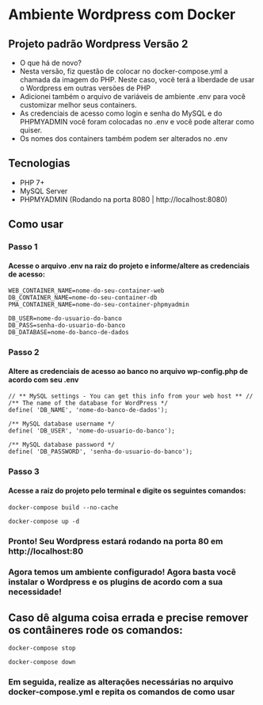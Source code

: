 # Ambiente Wordpress com Docker
## Projeto padrão Wordpress Versão 2

- O que há de novo? 
- Nesta versão, fiz questão de colocar no docker-compose.yml a chamada da imagem do PHP. Neste caso, você terá a liberdade de usar o Wordpress em outras versões de PHP
- Adicionei também o arquivo de variáveis de ambiente .env para você customizar melhor seus containers. 
- As credenciais de acesso como login e senha do MySQL e do PHPMYADMIN você foram colocadas no .env e você pode alterar como quiser.
- Os nomes dos containers também podem ser alterados no .env

## Tecnologias
- PHP 7+
- MySQL Server
- PHPMYADMIN (Rodando na porta 8080 | http://localhost:8080)

## Como usar

### Passo 1
#### Acesse o arquivo .env na raiz do projeto e informe/altere as credenciais de acesso:
```
WEB_CONTAINER_NAME=nome-do-seu-container-web
DB_CONTAINER_NAME=nome-do-seu-container-db
PMA_CONTAINER_NAME=nome-do-seu-container-phpmyadmin

DB_USER=nome-do-usuario-do-banco
DB_PASS=senha-do-usuario-do-banco
DB_DATABASE=nome-do-banco-de-dados
```
### Passo 2
#### Altere as credenciais de acesso ao banco no arquivo wp-config.php de acordo com seu .env
```
// ** MySQL settings - You can get this info from your web host ** //
/** The name of the database for WordPress */
define( 'DB_NAME', 'nome-do-banco-de-dados');

/** MySQL database username */
define( 'DB_USER', 'nome-do-usuario-do-banco');

/** MySQL database password */
define( 'DB_PASSWORD', 'senha-do-usuario-do-banco');
```

### Passo 3
#### Acesse a raiz do projeto pelo terminal e digite os seguintes comandos:

``` 
docker-compose build --no-cache
```

```
docker-compose up -d
```
### Pronto! Seu Wordpress estará rodando na porta 80 em http://localhost:80
### Agora temos um ambiente configurado! Agora basta você instalar o Wordpress e os plugins de acordo com a sua necessidade!

## Caso dê alguma coisa errada e precise remover os contâineres rode os comandos:
```
docker-compose stop
```
```
docker-compose down 
```
### Em seguida, realize as alterações necessárias no arquivo docker-compose.yml e repita os comandos de como usar

